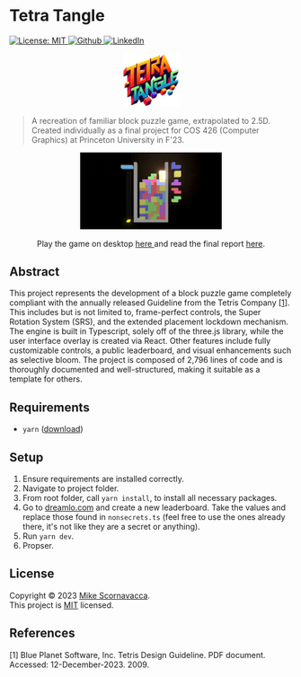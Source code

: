 <h1 align="left">Tetra Tangle</h1>

<p>
  <a href="https://github.com/scornz/taj-assassin/blob/main/LICENSE" target="_blank">
    <img alt="License: MIT" src="https://img.shields.io/badge/License-MIT-yellow.svg" />
  </a>
  <a href="https://github.com/scornz" target="_blank">
    <img alt="Github" src="https://img.shields.io/badge/GitHub-@scornz-blue.svg" />
  </a>
  <a href="https://linkedin.com/in/mscornavacca" target="_blank">
    <img alt="LinkedIn" src="https://img.shields.io/badge/LinkedIn-@mscornavacca-blue.svg" />
  </a>
</p>

<p align="center">
  <img src="https://raw.githubusercontent.com/scornz/tetra-tangle/main/media/tetra-tangle.png" alt="Example gameplay" width="20%"/>
</p>

> A recreation of familiar block puzzle game, extrapolated to 2.5D. Created individually
> as a final project for COS 426 (Computer Graphics) at Princeton University in F'23.

<p align="center">
  <img src="https://raw.githubusercontent.com/scornz/tetra-tangle/main/media/tetra-tangle-example.gif" alt="Example gameplay" width="50%"/>
</p>

<p align="center">
  Play the game on desktop
  <a href="https://tetra.mscornz.com"> here </a>
  and read the final report
  <a href="https://github.com/scornz/tetra-tangle/blob/main/final-report.pdf">here</a>.
</p>

## Abstract

This project represents the development of a block puzzle game completely compliant with the annually released Guideline from the Tetris Company [[1](#1)]. This includes but is not limited to, frame-perfect controls, the Super Rotation System (SRS), and the extended placement lockdown mechanism. The engine is built in Typescript, solely off of the three.js library, while the user interface overlay is created via React. Other features include fully customizable controls, a public leaderboard, and visual enhancements such as selective bloom. The project is composed of 2,796 lines of code and is thoroughly documented and well-structured, making it suitable as a template for others.

## Requirements

- `yarn` ([download](https://classic.yarnpkg.com/lang/en/docs/install))

## Setup

1.  Ensure requirements are installed correctly.
2.  Navigate to project folder.
3.  From root folder, call `yarn install`, to install all necessary packages.
4.  Go to [dreamlo.com](https://dreamlo.com/) and create a new leaderboard. Take the values and replace those found in `nonsecrets.ts` (feel free to use the ones already there, it's not like they are a secret or anything).
5.  Run `yarn dev`.
6.  Propser.

## License

Copyright © 2023 [Mike Scornavacca](https://github.com/scornz).<br />
This project is [MIT](https://github.com/scornz/tetra-tangle/blob/main/LICENSE) licensed.

## References

[<a id="1">1</a>]
Blue Planet Software, Inc. Tetris Design Guideline. PDF document. Accessed: 12-December-2023. 2009.
